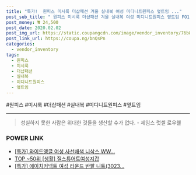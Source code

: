```yaml
--- 
title: "특가!  원피스 미시룩 더샵패션 겨울 실내복 여성 미디니트원피스 옆트임 ..." 
post_sub_title: " 원피스 미시룩 더샵패션 겨울 실내복 여성 미디니트원피스 옆트임 FO15 V넥 빅사이즈 니트 비지니스룩 봄가을" 
post_money: ₩ 24,500 
post_date: 2020.02.02 
post_img_url: https://static.coupangcdn.com/image/vendor_inventory/76b8/34343e58e2c3add98a49192bbd96b69eac4940a59d42cf571bfb80b0c765.jpg 
post_link_url: https://coupa.ng/bnQsPn 
categories: 
  - vendor_inventory 
tags: 
  - 원피스 
  - 미시룩 
  - 더샵패션 
  - 실내복 
  - 미디니트원피스 
  - 옆트임 
--- 
```

  #원피스 #미시룩 #더샵패션 #실내복 #미디니트원피스 #옆트임 
<hr> 

> 성실하지 못한 사람은 위대한 것들을 생산할 수가 없다. - 제임스 럿셀 로우웰 


### POWER LINK

* <a href="https://blog.naver.com/an0733/221791641674" target="_blank">[특가] 와이드앵글 여성 사선배색 니삭스 WW...</a>
* <a href="https://blog.naver.com/fasyy4321/221783378950" target="_blank"> TOP ~50위 [생활] 질스튜어트여성지갑</a>
* <a href="https://blog.naver.com/sakai111/221786478591" target="_blank">[특가] 에이치커넥트 여성 라운드 반팔 니트(3023...</a>
